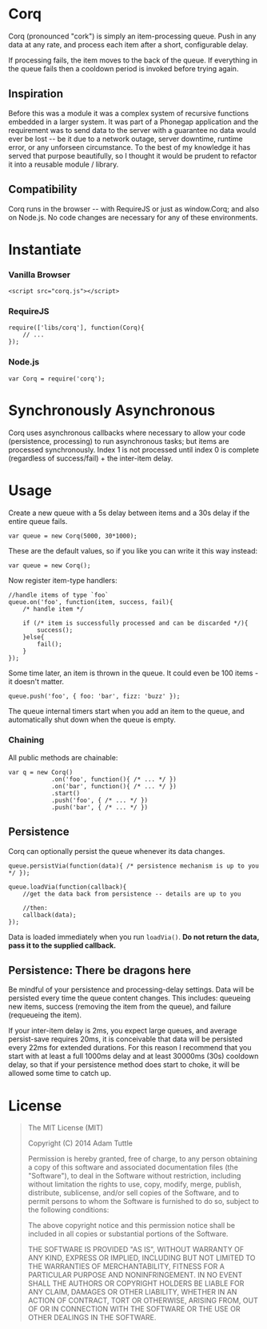 # Corq

Corq (pronounced "cork") is simply an item-processing queue. Push in any data at any rate, and process each item after a short, configurable delay.

If processing fails, the item moves to the back of the queue. If everything in the queue fails then a cooldown period is invoked before trying again.

## Inspiration

Before this was a module it was a complex system of recursive functions embedded in a larger system. It was part of a Phonegap application and the requirement was to send data to the server with a guarantee no data would ever be lost -- be it due to a network outage, server downtime, runtime error, or any unforseen circumstance. To the best of my knowledge it has served that purpose beautifully, so I thought it would be prudent to refactor it into a reusable module / library.

## Compatibility

Corq runs in the browser -- with RequireJS or just as window.Corq; and also on Node.js. No code changes are necessary for any of these environments.

# Instantiate

### Vanilla Browser

	<script src="corq.js"></script>

### RequireJS

	require(['libs/corq'], function(Corq){
		// ...
	});

### Node.js

	var Corq = require('corq');

# Synchronously Asynchronous

Corq uses asynchronous callbacks where necessary to allow your code (persistence, processing) to run asynchronous tasks; but items are processed synchronously. Index 1 is not processed until index 0 is complete (regardless of success/fail) + the inter-item delay.

# Usage

Create a new queue with a 5s delay between items and a 30s delay if the entire queue fails.

	var queue = new Corq(5000, 30*1000);

These are the default values, so if you like you can write it this way instead:

	var queue = new Corq();

Now register item-type handlers:

	//handle items of type `foo`
	queue.on('foo', function(item, success, fail){
		/* handle item */

		if (/* item is successfully processed and can be discarded */){
			success();
		}else{
			fail();
		}
	});

Some time later, an item is thrown in the queue. It could even be 100 items - it doesn't matter.

	queue.push('foo', { foo: 'bar', fizz: 'buzz' });

The queue internal timers start when you add an item to the queue, and automatically shut down when the queue is empty.

### Chaining

All public methods are chainable:

	var q = new Corq()
				.on('foo', function(){ /* ... */ })
				.on('bar', function(){ /* ... */ })
				.start()
				.push('foo', { /* ... */ })
				.push('bar', { /* ... */ })

## Persistence

Corq can optionally persist the queue whenever its data changes.

	queue.persistVia(function(data){ /* persistence mechanism is up to you */ });

	queue.loadVia(function(callback){
		//get the data back from persistence -- details are up to you

		//then:
		callback(data);
	});

Data is loaded immediately when you run `loadVia()`. **Do not return the data, pass it to the supplied callback.**

## Persistence: There be dragons here

Be mindful of your persistence and processing-delay settings. Data will be persisted every time the queue content changes. This includes: queueing new items, success (removing the item from the queue), and failure (requeueing the item).

If your inter-item delay is 2ms, you expect large queues, and average persist-save requires 20ms, it is conceivable that data will be persisted every 22ms for extended durations. For this reason I recommend that you start with at least a full 1000ms delay and at least 30000ms (30s) cooldown delay, so that if your persistence method does start to choke, it will be allowed some time to catch up.


# License

> The MIT License (MIT)
>
> Copyright (C) 2014 Adam Tuttle
>
> Permission is hereby granted, free of charge, to any person obtaining a copy of this software and associated documentation files (the "Software"), to deal in the Software without restriction, including without limitation the rights to use, copy, modify, merge, publish, distribute, sublicense, and/or sell copies of the Software, and to permit persons to whom the Software is furnished to do so, subject to the following conditions:
>
> The above copyright notice and this permission notice shall be included in all copies or substantial portions of the Software.
>
> THE SOFTWARE IS PROVIDED "AS IS", WITHOUT WARRANTY OF ANY KIND, EXPRESS OR IMPLIED, INCLUDING BUT NOT LIMITED TO THE WARRANTIES OF MERCHANTABILITY, FITNESS FOR A PARTICULAR PURPOSE AND NONINFRINGEMENT. IN NO EVENT SHALL THE AUTHORS OR COPYRIGHT HOLDERS BE LIABLE FOR ANY CLAIM, DAMAGES OR OTHER LIABILITY, WHETHER IN AN ACTION OF CONTRACT, TORT OR OTHERWISE, ARISING FROM, OUT OF OR IN CONNECTION WITH THE SOFTWARE OR THE USE OR OTHER DEALINGS IN THE SOFTWARE.
